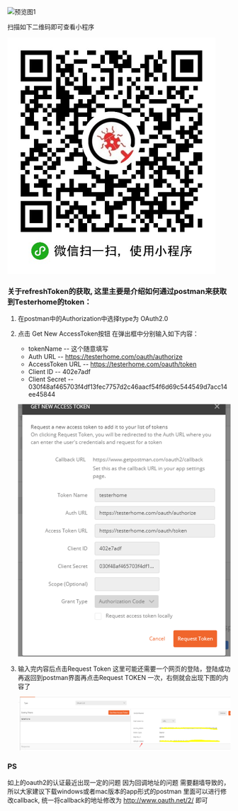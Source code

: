 ![预览图1](https://github.com/testerhome/weixin_Testerhome/blob/master/screenshots/1.png?raw=true)

扫描如下二维码即可查看小程序

![预览图2](https://github.com/testerhome/weixin_Testerhome/blob/master/screenshots/code.png?raw=true)

### 关于refreshToken的获取, 这里主要是介绍如何通过postman来获取到Testerhome的token：

1. 在postman中的Authorization中选择type为 OAuth2.0
2. 点击 Get New AccessToken按钮 在弹出框中分别输入如下内容：
   - tokenName -- 这个随意填写
   - Auth URL  -- https://testerhome.com/oauth/authorize
   - AccessToken URL -- https://testerhome.com/oauth/token
   - Client ID -- 402e7adf
   - Client Secret -- 030f48af465703f4df13fec7757d2c46aacf54f6d69c544549d7acc14ee45844

   ![预览图2](https://github.com/testerhome/weixin_Testerhome/blob/master/screenshots/postman_1.png?raw=true)
   

3. 输入完内容后点击Request Token 这里可能还需要一个网页的登陆，登陆成功 再返回到postman界面再点击Request TOKEN 一次，右侧就会出现下图的内容了
   
    ![预览图2](https://github.com/testerhome/weixin_Testerhome/blob/master/screenshots/postman_2.png?raw=true)


### PS
如上的oauth2的认证最近出现一定的问题 因为回调地址的问题 需要翻墙导致的，所以大家建议下载windows或者mac版本的app形式的postman 里面可以进行修改callback, 统一将callback的地址修改为 http://www.oauth.net/2/  即可
